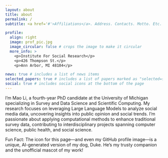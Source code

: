 ```yaml
---
layout: about
title: about
permalink: /
subtitle: <a href='#'>Affiliations</a>. Address. Contacts. Motto. Etc.

profile:
  align: right
  image: prof_pic.jpg
  image_circular: false # crops the image to make it circular
  more_info: >
    <p>Institute For Social Research</p>
    <p>426 Thompson St.</p>
    <p>Ann Arbor, MI 48104</p>

news: true # includes a list of news items
selected_papers: true # includes a list of papers marked as "selected={true}"
social: true # includes social icons at the bottom of the page
---
```


I’m Mao Li, a fourth-year PhD candidate at the University of Michigan specializing in Survey and Data Science and Scientific Computing. My research focuses on leveraging Large Language Models to analyze social media data, uncovering insights into public opinion and social trends. I’m passionate about applying computational methods to enhance traditional survey data, contributing to interdisciplinary projects spanning computer science, public health, and social science.

Fun Fact: The icon for this page—and even my GitHub profile image—is a unique, AI-generated version of my dog, Duke. He’s my trusty companion and the unofficial mascot of my work!
